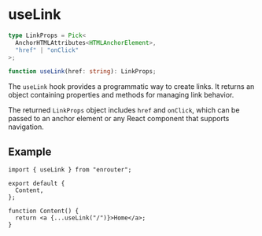 # useLink

```ts
type LinkProps = Pick<
  AnchorHTMLAttributes<HTMLAnchorElement>,
  "href" | "onClick"
>;

function useLink(href: string): LinkProps;
```

The `useLink` hook provides a programmatic way to create links.
It returns an object containing properties and methods for managing link behavior.

The returned `LinkProps` object includes `href` and `onClick`,
which can be passed to an anchor element or any React component that supports navigation.

## Example

```tsx
import { useLink } from "enrouter";

export default {
  Content,
};

function Content() {
  return <a {...useLink("/")}>Home</a>;
}
```
